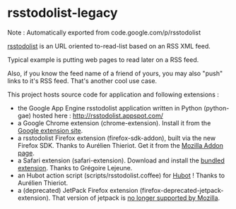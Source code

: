 # rsstodolist-legacy

Note : Automatically exported from code.google.com/p/rsstodolist

[rsstodolist](http://rsstodolist.appspot.com/) is an URL oriented to-read-list based on an RSS XML feed.

Typical example is putting web pages to read later on a RSS feed.

Also, if you know the feed name of a friend of yours, you may also "push" links to it's RSS feed. That's another cool use case.

This project hosts source code for application and following extensions :
  * the Google App Engine rsstodolist application written in Python (python-gae) hosted here : http://rsstodolist.appspot.com/
  * a Google Chrome extension (chrome-extension). Install it from the [Google extension site](https://chrome.google.com/extensions/detail/gjnfedompndjcoeannmcppbckbkjhpkd).
  * a rsstodolist Firefox extension (firefox-sdk-addon), built via the new Firefox SDK. Thanks to Aurélien Thieriot. Get it from the [Mozilla Addon page](https://addons.mozilla.org/fr/firefox/addon/rss-todolist-addon/).
  * a Safari extension (safari-extension). Download and install the [bundled extension](http://algorithmique.net/rsstodolist/RssTodoList.safariextz). Thanks to Grégoire Lejeune.
  * an Hubot action script (scripts/rsstodolist.coffee) for [Hubot](http://hubot.github.com/) ! Thanks to Aurélien Thieriot.
  * a (deprecated) JetPack Firefox extension (firefox-deprecated-jetpack-extension). That version of jetpack is [no longer supported by Mozilla](http://jetpackgallery.mozillalabs.com).

